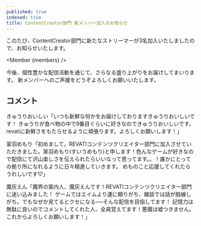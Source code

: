 ```yaml
---
published: true
indexed: true
title: ContentCreator部門 新メンバー加入のお知らせ
---
```


<script>
	import Member from '$lib/components/news/util/Member.svelte';

	const members = [
		{
			name: 'きゅうりおいしい',
			socials: {
				twitter: 'kyuurioisii333',
				twitch: 'kyuurioisii333',
				other: 'https://lit.link/kyuurioisii333'
			}
		},
		{
			name: '翠羽めもり',
			socials: {
				twitter: 'lO7zZl',
				youtube: '@memori2851',
				twitch: 'lo7zzl',
				other: 'https://suiumemori.fanbox.cc/'
			}
		},
		{
			name: '魔灰えん',
			socials: {
				twitter: 'makaien_vtuber',
				youtube: '@makaien_vtuber',
				twitch: 'makaien_vtuber',
				other: 'https://lit.link/makaien'
			}
		}
	];
</script>

このたび、ContentCreator部門に新たなストリーマーが3名加入いたしましたので、お知らせいたします。

<Member {members} />

今後、個性豊かな配信活動を通じて、さらなる盛り上がりをお届けしてまいります。
新メンバーへのご声援をどうぞよろしくお願いいたします。

## コメント

きゅうりおいしい「いつも新鮮な何かをお届けしておりますきゅうりおいしいです！
きゅうりが食べ物の中で9番目ぐらいに好きなのできゅうりおいしいです。
revatiに新鮮さをもたらせるように頑張ります。よろしくお願いします！」

翠羽めもり「初めまして。REVATIコンテンツクリエイター部門に加入させていただきました。翠羽めもり(すいうめもり)と申します！色んなゲームが好きなので配信にて沢山楽しさを伝えられたらいいなって思ってます。。！誰かにとっての拠り所になれるように日々精進していきます。 めものこと応援してくれたらうれしいです♡」

魔灰えん「魔界の案内人、魔灰えんです！REVATIコンテンツクリエイター部門に迷い込みました！
ゲームではエイムより運に頼りがち、雑談では話が脱線しがち。でもなぜか見てるとクセになる──そんな配信を目指してます！
記憶力は無駄に良いのでコメントしてくれた人、全員覚えてます！悪魔は嘘つきません。これからよろしくお願いします！」

